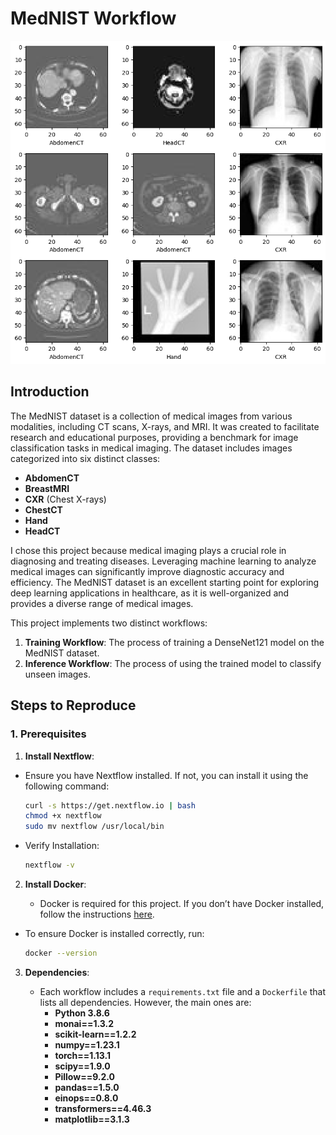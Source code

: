 # MedNIST Workflow

<!-- photo -->
![MedNIST Workflow](./image/MedNIST_dataset.png)

## Introduction

The MedNIST dataset is a collection of medical images from various modalities, including CT scans, X-rays, and MRI. It was created to facilitate research and educational purposes, providing a benchmark for image classification tasks in medical imaging. The dataset includes images categorized into six distinct classes:

- **AbdomenCT**
- **BreastMRI**
- **CXR** (Chest X-rays)
- **ChestCT**
- **Hand**
- **HeadCT**

I chose this project because medical imaging plays a crucial role in diagnosing and treating diseases. Leveraging machine learning to analyze medical images can significantly improve diagnostic accuracy and efficiency. The MedNIST dataset is an excellent starting point for exploring deep learning applications in healthcare, as it is well-organized and provides a diverse range of medical images.

This project implements two distinct workflows:

1. **Training Workflow**: The process of training a DenseNet121 model on the MedNIST dataset.
2. **Inference Workflow**: The process of using the trained model to classify unseen images.


## Steps to Reproduce

### 1. Prerequisites

1. **Install Nextflow**:

- Ensure you have Nextflow installed. If not, you can install it using the following command:
  ```bash
  curl -s https://get.nextflow.io | bash
  chmod +x nextflow
  sudo mv nextflow /usr/local/bin
  ```
- Verify Installation:

  ```bash
  nextflow -v
  ```

2. **Install Docker**:

   - Docker is required for this project. If you don’t have Docker installed, follow the instructions [here](https://docs.docker.com/get-docker/).

- To ensure Docker is installed correctly, run:
  ```bash
  docker --version
  ```

3. **Dependencies**:

   - Each workflow includes a `requirements.txt` file and a `Dockerfile` that lists all dependencies. However, the main ones are:
     - **Python 3.8.6**
     - **monai==1.3.2**
     - **scikit-learn==1.2.2**
     - **numpy==1.23.1**
     - **torch==1.13.1**
     - **scipy==1.9.0**
     - **Pillow==9.2.0**
     - **pandas==1.5.0**
     - **einops==0.8.0**
     - **transformers==4.46.3**
     - **matplotlib==3.1.3**
